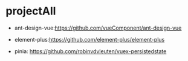 # projectAll

- ant-design-vue:https://github.com/vueComponent/ant-design-vue

- element-plus:https://github.com/element-plus/element-plus

- pinia: https://github.com/robinvdvleuten/vuex-persistedstate